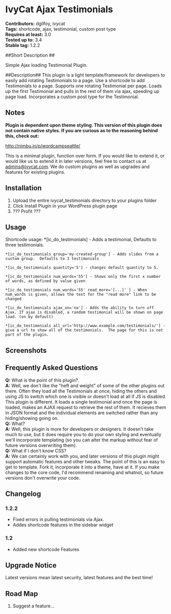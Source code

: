 # IvyCat Ajax Testimonials #
**Contributors:** dgilfoy, ivycat  
**Tags:** shortcode, ajax, testimonial, custom post type  
**Requires at least:** 3.0  
**Tested up to:** 3.4  
**Stable tag:** 1.2.2  

##Short Description ##

Simple Ajax loading Testimonial Plugin.

##Description##
This plugin is a light template/framework for developers to easily add rotating Testimonials to a page. Use a shortcode to add Testimonials to a page.  Supports one rotating Testimonial per page.  Loads up the first Testimonial and pulls in the rest of them via ajax, speeding up page load.  Incorporates a custom post type for the Testimonial.

## Notes ##

**Plugin is dependent upon theme styling.  This version of this plugin does not contain native styles.  If you are curious as to the reasoning behind this, check out:**    

http://nimbu.in/p/wordcampseattle/

This is a minimal plugin, function over form.  If you would like to extend it, or would like us to extend it in later versions, feel free to contact us at admins@ivycat.com.  We do custom plugins as well as upgrades and features for existing plugins.

## Installation ##

1. Upload the entire ivycat_testimonials directory to your plugins folder 
2. Click Install Plugin in your WordPress plugin page
3. ??? Profit ???

## Usage ##

Shortcode usage:
    *[ic_do_testimonials] - Adds a testimonial, Defaults to three testimonials.

    *[ic_do_testimonials group='my-created-group'] - Adds slides from a custom group.  Defaults to 3 testimonials

    *[ic_do_testimonials quantity='5'] - changes default quantity to 5.
	
	*[ic_do_testimonials num_words='55'] - Shows only the first x number of words, as defined by value given
	
	*[ic_do_testimonials num_words='55' read_more='[...]' ] - When num_words is given, allows the text for the "read more" link to be changed
	
	*[ic_do_testimonials ajax_on='no'] - Adds the ability to turn off Ajax. If ajax is disabled, a random testimonial will be shown on page load. (on by default)
	
	*[ic_do_testimonials all_url='http://www.example.com/testimonials/'] - give a url to show all of the testimonials.  The page for this is not part of the plugin.

## Screenshots ##


## Frequently Asked Questions ##

**Q:** What is the point of this plugin?.    
**A:** Well, we don't like the "heft and weight" of some of the other plugins out there.  Often they load all the Testimonials at once, hiding the others and using JS to switch which one is visible or doesn't load at all if JS is disabled.  This plugin is different.  It loads a single testimonial and once the page is loaded, makes an AJAX request to retrieve the rest of them.  It recieves them in JSON format and the individual elements are switched rather than any hiding/showing going on.   
**Q:** What?  
**A:** Well, this plugin is more for developers or designers.  It doesn't take much to use, but it does require you to do your own styling and eventually we'll incorporate templating (so you can alter the markup without fear of future versions overwriting them).   
**Q:** What if I don't know CSS?  
**A:** We can certainly work with you, and later versions of this plugin might support automatic features and other tweaks. The point of this is an easy to get to template.  Fork it, incorporate it into a theme, have at it.  If you make changes to the core code, I'd recommend renaming and whatnot, so future versions don't overwrite your code.  


## Changelog ##

### 1.2.2 ###
* Fixed errors in pulling testimonials via Ajax.
* Addes shortcode features in the sidebar widget

### 1.2 ###
* Added new shortcode Features

## Upgrade Notice ##

Latest versions mean latest security, latest features and the best time!

## Road Map ##

1. Suggest a feature...


